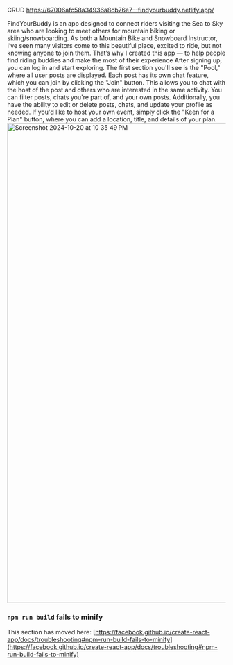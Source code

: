 CRUD
https://67006afc58a34936a8cb76e7--findyourbuddy.netlify.app/

FindYourBuddy is an app designed to connect riders visiting the Sea to Sky area who are looking to meet others for mountain biking or skiing/snowboarding. As both a Mountain Bike and Snowboard Instructor, I’ve seen many visitors come to this beautiful place, excited to ride, but not knowing anyone to join them. That’s why I created this app — to help people find riding buddies and make the most of their experience
After signing up, you can log in and start exploring. The first section you'll see is the "Pool," where all user posts are displayed. Each post has its own chat feature, which you can join by clicking the "Join" button. This allows you to chat with the host of the post and others who are interested in the same activity.
You can filter posts, chats you're part of, and your own posts. Additionally, you have the ability to edit or delete posts, chats, and update your profile as needed. If you'd like to host your own event, simply click the "Keen for a Plan" button, where you can add a location, title, and details of your plan.
<img width="1106" alt="Screenshot 2024-10-20 at 10 35 49 PM" src="https://github.com/user-attachments/assets/a5c0bdd6-deab-40c7-ba9f-674da6d46727">
### `npm run build` fails to minify

This section has moved here: [https://facebook.github.io/create-react-app/docs/troubleshooting#npm-run-build-fails-to-minify](https://facebook.github.io/create-react-app/docs/troubleshooting#npm-run-build-fails-to-minify)
